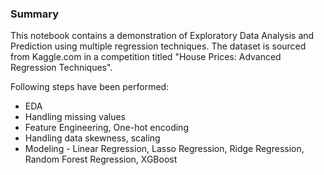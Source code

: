 ### Summary
This notebook contains a demonstration of Exploratory Data Analysis and Prediction using multiple regression techniques. 
The dataset is sourced from Kaggle.com in a competition titled "House Prices: Advanced Regression Techniques".

Following steps have been performed:
* EDA
* Handling missing values
* Feature Engineering, One-hot encoding
* Handling data skewness, scaling
* Modeling - Linear Regression, Lasso Regression, Ridge Regression, Random Forest Regression, XGBoost